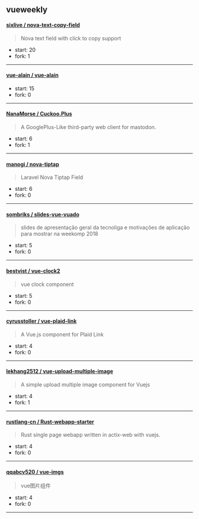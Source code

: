 ## vueweekly

#### [sixlive / nova-text-copy-field](https://github.com/sixlive/nova-text-copy-field)

> Nova text field with click to copy support

+ start: 20
+ fork: 1

----


#### [vue-alain / vue-alain](https://github.com/vue-alain/vue-alain)

> 

+ start: 15
+ fork: 0

----


#### [NanaMorse / Cuckoo.Plus](https://github.com/NanaMorse/Cuckoo.Plus)

> A GooglePlus-Like third-party web client for mastodon.

+ start: 6
+ fork: 1

----


#### [manogi / nova-tiptap](https://github.com/manogi/nova-tiptap)

> Laravel Nova Tiptap Field

+ start: 6
+ fork: 0

----


#### [sombriks / slides-vue-vuado](https://github.com/sombriks/slides-vue-vuado)

> slides de apresentação geral da tecnoliga e motivações de aplicação para mostrar na weekomp 2018

+ start: 5
+ fork: 0

----


#### [bestvist / vue-clock2](https://github.com/bestvist/vue-clock2)

> vue clock component

+ start: 5
+ fork: 0

----


#### [cyrusstoller / vue-plaid-link](https://github.com/cyrusstoller/vue-plaid-link)

> A Vue.js component for Plaid Link

+ start: 4
+ fork: 0

----


#### [lekhang2512 / vue-upload-multiple-image](https://github.com/lekhang2512/vue-upload-multiple-image)

>  A simple upload multiple image component for Vuejs

+ start: 4
+ fork: 1

----


#### [rustlang-cn / Rust-webapp-starter](https://github.com/rustlang-cn/Rust-webapp-starter)

> Rust single page webapp written in actix-web with vuejs.

+ start: 4
+ fork: 0

----


#### [qqabcv520 / vue-imgs](https://github.com/qqabcv520/vue-imgs)

> vue图片组件

+ start: 4
+ fork: 0

----

